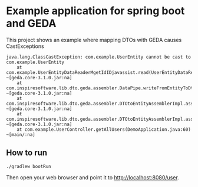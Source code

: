 # Example application for spring boot and GEDA

This project shows an example where mapping DTOs with GEDA causes CastExceptions

    java.lang.ClassCastException: com.example.UserEntity cannot be cast to com.example.UserEntity
        at com.example.UserEntityDataReaderMgetIdIDjavassist.read(UserEntityDataReaderMgetIdIDjavassist.java) ~[geda.core-3.1.0.jar:na]
        at com.inspiresoftware.lib.dto.geda.assembler.DataPipe.writeFromEntityToDto(DataPipe.java:144) ~[geda.core-3.1.0.jar:na]
        at com.inspiresoftware.lib.dto.geda.assembler.DTOtoEntityAssemblerImpl.assembleDto(DTOtoEntityAssemblerImpl.java:240) ~[geda.core-3.1.0.jar:na]
        at com.inspiresoftware.lib.dto.geda.assembler.DTOtoEntityAssemblerImpl.assembleDtos(DTOtoEntityAssemblerImpl.java:262) ~[geda.core-3.1.0.jar:na]
        at com.example.UserController.getAllUsers(DemoApplication.java:60) ~[main/:na]
        
## How to run

    ./gradlew bootRun

Then open your web browser and point it to [http://localhost:8080/user](http://localhost:8080/user).
